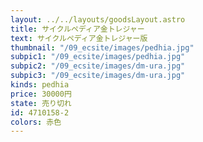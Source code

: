 ```yaml
---
layout: ../../layouts/goodsLayout.astro
title: サイクルペディア金トレジャー
text: サイクルペディア金トレジャー版
thumbnail: "/09_ecsite/images/pedhia.jpg"
subpic1: "/09_ecsite/images/pedhia.jpg"
subpic2: "/09_ecsite/images/dm-ura.jpg"
subpic3: "/09_ecsite/images/dm-ura.jpg"
kinds: pedhia
price: 30000円
state: 売り切れ
id: 4710158-2
colors: 赤色
---
```

